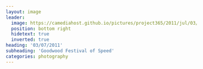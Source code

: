```yaml
---
layout: image
leader:
  image: https://camediahost.github.io/pictures/project365/2011/jul/03/030711.jpg
  position: bottom right
  hidetext: true
  inverted: true
heading: '03/07/2011'
subheading: 'Goodwood Festival of Speed'
categories: photography
---
```

